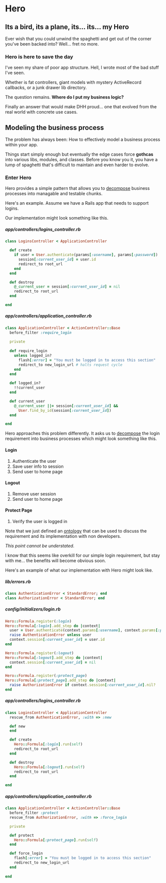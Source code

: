 # Hero

## Its a bird, its a plane, its... its... my Hero

Ever wish that you could unwind the spaghetti and get out of the corner you've been backed into?
Well... fret no more.

### Hero is here to save the day

I've seen my share of poor app structure. 
Hell, I wrote most of the bad stuff I've seen.

Whether is fat controllers, giant models with mystery ActiveRecord callbacks, or a junk drawer lib directory.

The question remains. **Where do I put my business logic?**

Finally an answer that would make DHH proud... one that evolved from the real world with concrete use cases.

## Modeling the business process

The problem has always been: How to effectively model a business process within your app.

Things start simply enough but eventually the edge cases force **gothcas** into
various libs, modules, and classes. Before you know you it,
you have a lump of spaghetti that's difficult to maintain and even harder to evolve.

### Enter Hero

Hero provides a simple pattern that allows you to 
[decompose]("http://en.wikipedia.org/wiki/Decomposition_(computer_science)") 
business processes into managable and testable chunks.

Here's an example. 
Assume we have a Rails app that needs to support logins. 

Our implementation might look something like this.

##### app/controllers/logins_controller.rb
```ruby
class LoginsController < ApplicationController

  def create
    if user = User.authenticate(params[:username], params[:password])
      session[:current_user_id] = user.id
      redirect_to root_url
    end
  end

  def destroy
    @_current_user = session[:current_user_id] = nil
    redirect_to root_url
  end

end
```

##### app/controllers/application_controller.rb
```ruby
class ApplicationController < ActionController::Base
  before_filter :require_login
 
  private
 
  def require_login
    unless logged_in?
      flash[:error] = "You must be logged in to access this section"
      redirect_to new_login_url # halts request cycle
    end
  end
 
  def logged_in?
    !!current_user
  end

  def current_user
    @_current_user ||= session[:current_user_id] &&
      User.find_by_id(session[:current_user_id])
  end

end
```

Hero approaches this problem differently. 
It asks us to [decompose](http://en.wikipedia.org/wiki/Decomposition_(computer_science)) 
the login requirement into business processes which might look something like this.

#### Login

1. Authenticate the user
1. Save user info to session
1. Send user to home page

#### Logout

1. Remove user session
1. Send user to home page

#### Protect Page

1. Verify the user is logged in

Note that we just defined an [ontology](http://en.wikipedia.org/wiki/Process_ontology) 
that can be used to discuss the requirement and its implementation with non developers.

*This point cannot be understated.*

I know that this seems like overkill for our simple login requirement, 
but stay with me... the benefits will become obvious soon.

Here's an example of what our implementation with Hero might look like.

##### lib/errors.rb
```ruby
class AuthenticationError < StandardError; end
class AuthorizationError < StandardError; end
```

##### config/initializers/login.rb
```ruby
Hero::Formula.register(:login)
Hero::Formula[:login].add_step do |context|
  user = User.authenticate(context.params[:username], context.params[:password])
  raise AuthenticationError unless user
  context.session[:current_user_id] = user.id
end

Hero::Formula.register(:logout)
Hero::Formula[:logout].add_step do |context|
  context.session[:current_user_id] = nil
end

Hero::Formula.register(:protect_page)
Hero::Formula[:protect_page].add_step do |context|
  raise AuthorizationError if context.session[:current_user_id].nil?
end
```

##### app/controllers/logins_controller.rb
```ruby
class LoginsController < ApplicationController
  rescue_from AuthenticationError, :with => :new

  def new
  end

  def create
    Hero::Formula[:login].run(self)
    redirect_to root_url
  end

  def destroy
    Hero::Formula[:logout].run(self)
    redirect_to root_url
  end

end
```

##### app/controllers/application_controller.rb
```ruby
class ApplicationController < ActionController::Base
  before_filter :protect
  rescue_from AuthorizationError, :with => :force_login

  private

  def protect
    Hero::Formula[:protect_page].run(self)
  end

  def force_login
    flash[:error] = "You must be logged in to access this section"
    redirect_to new_login_url
  end
 
end
```
